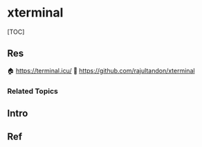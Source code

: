 # xterminal

[TOC]



## Res
🏠 https://terminal.icu/
🚧 https://github.com/rajultandon/xterminal


### Related Topics



## Intro



## Ref
[干了这么多么多年运维，我称之为最美和实用Terminal工具]: https://mp.weixin.qq.com/s/95IJqbg6k5zvW0-1ie3fyw
